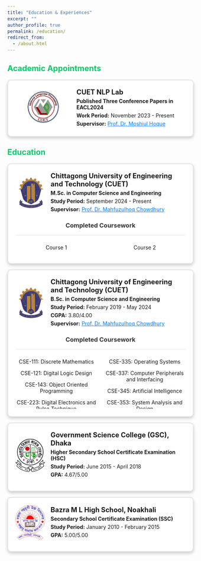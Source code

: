 ```yaml
---
title: "Education & Experiences"
excerpt: ""
author_profile: true
permalink: /education/
redirect_from: 
  - /about.html
---
```


<!---
**Chittagong University of Engineering and Technology [(CUET)](https://www.cuet.ac.bd/dept/cse)**   
*M.Sc. in Computer Science and Engineering*   
Study Period: <b>September 2024 - Present</b><br>  
Supervisor: [Dr. Mahfuzulhoq Chowdhury](https://www.semanticscholar.org/author/Mahfuzulhoq-Chowdhury/37296895) 

**Chittagong University of Engineering and Technology [(CUET)](https://www.cuet.ac.bd/dept/cse)**   
*B.Sc. in Computer Science and Engineering*   
Study Period: <b>February 2019 - May 2024</b><br>
CGPA: <b>3.80/4.00</b>  
Supervisor: [Dr. Mahfuzulhoq Chowdhury](https://www.semanticscholar.org/author/Mahfuzulhoq-Chowdhury/37296895) 

**Government Science College, Dhaka [(GSC)](https://www.gsctd.edu.bd/)**   
*Higher Secondary School Certificate Examination (HSC)*   
Study Period: <b>June 2015 - April 2018</b><br>
GPA: <b>4.67/5.00</b>  

**Bazra M L High School, Dhaka [(BHS)](https://www.sohopathi.com/bazra-ml-high-school/)**   
*Secondary School Certificate Examination (SSC)*   
Study Period: <b>January 2010 - February 2015</b><br>
GPA: <b>5.00/5.00</b>


Position: <b>1<sup>st</sup>/103</b>
CGPA: <b>4.00/4.00</b>  
Position: <b>1<sup>st</sup>/48</b>
-->


## <font color="#00cc66"> Academic Appointments </font>
<!---
 **Researcher <font color="#541A75">[November 2023 - Present]</font>**    
 *CUET NLP Lab*
 -->
<div align="center" style="margin-bottom: 15px;">
  <div style="border: 2px solid #e1e4e8; border-radius: 10px; padding: 20px; max-width: 100%; margin: auto; box-shadow: 0px 4px 8px rgba(0,0,0,0.2); background-color: #fff;">
    <div style="display: flex; align-items: center;">
      <img src="https://raw.githubusercontent.com/Salman1804102/salman1804102.github.io/master/Gallery/nlplab.jpg" alt="NLPLAB Logo" style="width: 150px; height: auto; margin-right: 15px;">
      <div style="text-align: left;">
        <p style="margin: 0; font-size: 1.3em; font-weight: bold;">CUET NLP Lab</p>
        <p style="margin: 5px 0; font-size: 1.0em;"><strong>Published Three Conference Papers in EACL2024</strong></p>
        <p style="margin: 5px 0;"><strong>Work Period:</strong> November 2023 - Present</p>
        <p style="margin: 5px 0;"><strong>Supervisor:</strong> <a href="https://scholar.google.com/citations?hl=en&user=srYxYhcAAAAJ&view_op=list_works&sortby=pubdate" style="color: #007bff; text-decoration-line: underline;">Prof. Dr. Moshiul Hoque</a></p>
      </div>
    </div>
  </div>
</div>

## <font color="#00cc66"> Education </font>

<div align="center" style="margin-bottom: 15px;">
  <div style="border: 2px solid #e1e4e8; border-radius: 10px; padding: 20px; max-width: 100%; margin: auto; box-shadow: 0px 4px 8px rgba(0,0,0,0.2); background-color: #fff;">
    <div style="display: flex; align-items: center; margin-bottom: 20px;">
      <img src="https://raw.githubusercontent.com/Salman1804102/salman1804102.github.io/master/Gallery/cuetlogo.png" alt="CUET Logo" style="width: 80px; height: auto; margin-right: 15px;">
      <div style="text-align: left;">
        <p style="margin: 0; font-size: 1.3em; font-weight: bold;">Chittagong University of Engineering and Technology (CUET)</p>
        <p style="margin: 5px 0; font-size: 1.0em;"><strong>M.Sc. in Computer Science and Engineering</strong></p>
        <p style="margin: 5px 0;"><strong>Study Period:</strong> September 2024 - Present</p>
        <p style="margin: 5px 0;"><strong>Supervisor:</strong> <a href="https://www.semanticscholar.org/author/Mahfuzulhoq-Chowdhury/37296895" style="color: #007bff; text-decoration-line: underline;">Prof. Dr. Mahfuzulhoq Chowdhury</a></p>
      </div>
    </div>
    <h3 style="margin-top: 0; color: #333; text-align: center;">Completed Coursework</h3>
    <div style="display: flex; justify-content: space-between; overflow-y: auto; max-height: 150px; border-top: 1px solid #e1e4e8; padding-top: 10px;">
      <div style="width: 48%; word-wrap: break-word;">
        <p>Course 1</p>
        <!-- Add more courses here -->
      </div>
      <div style="width: 48%; word-wrap: break-word;">
        <p>Course 2</p>
        <!-- Add more courses here -->
      </div>
    </div>
  </div>
</div>


<div align="center" style="margin-bottom: 15px;">
  <div style="border: 2px solid #e1e4e8; border-radius: 10px; padding: 20px; max-width: 100%; margin: auto; box-shadow: 0px 4px 8px rgba(0,0,0,0.2); background-color: #fff;">
    <div style="display: flex; align-items: center; margin-bottom: 20px;">
      <img src="https://raw.githubusercontent.com/Salman1804102/salman1804102.github.io/master/Gallery/cuetlogo.png" alt="CUET Logo" style="width: 80px; height: auto; margin-right: 15px;">
      <div style="text-align: left;">
        <p style="margin: 0; font-size: 1.3em; font-weight: bold;">Chittagong University of Engineering and Technology (CUET)</p>
        <p style="margin: 5px 0; font-size: 1.0em;"><strong>B.Sc. in Computer Science and Engineering</strong></p>
        <p style="margin: 5px 0;"><strong>Study Period:</strong> February 2019 - May 2024</p>
        <p style="margin: 5px 0;"><strong>CGPA:</strong> 3.80/4.00</p>
        <p style="margin: 5px 0;"><strong>Supervisor:</strong> <a href="https://www.semanticscholar.org/author/Mahfuzulhoq-Chowdhury/37296895" style="color: #007bff; text-decoration-line: underline;">Prof. Dr. Mahfuzulhoq Chowdhury</a></p>
      </div>
    </div>
    <h3 style="margin-top: 0; color: #333; text-align: center;">Completed Coursework</h3>
    <div style="display: flex; justify-content: space-between; overflow-y: auto; max-height: 150px; border-top: 1px solid #e1e4e8; padding-top: 10px;">
     <div style="width: 48%; word-wrap: break-word;">
      <p>CSE-111: Discrete Mathematics</p>
      <p>CSE-121: Digital Logic Design</p>
      <p>CSE-143: Object Oriented Programming</p>
      <p>CSE-223: Digital Electronics and Pulse Technique</p>
      <p>CSE-241: Data Structure</p>
      <p>CSE-243: Algorithm Design and Analysis</p>
      <p>CSE-251: Database Management Systems</p>
      <p>CSE-311: Computer Networks</p>
      <p>CSE-321: Computer Architecture</p>
      <p>CSE-331: Theory of Computing</p>
      <p>CSE-333: Microprocessors and Assembly Language Programming</p>
      <p>CSE-423: Digital System Design</p>
      <p>CSE-431: Compiler Design</p>
      <p>CSE-433: Software Engineering</p>
      <p>CSE-435: Information Security</p>
    </div>
    <div style="width: 48%; word-wrap: break-word;">
      <p>CSE-335: Operating Systems</p>
      <p>CSE-337: Computer Peripherals and Interfacing</p>
      <p>CSE-345: Artificial Intelligence</p>
      <p>CSE-353: System Analysis and Design</p>
      <p>CSE-357: Computer Graphics</p>
      <p>CSE-363: Machine Learning</p>
      <p>CSE-431: Compiler Design</p>
      <p>CSE-435: Information Security</p>
      <p>CSE-457: Computer Graphics</p>
      <p>CSE-463: Machine Learning</p>
      <p>CSE-489: Software Architecture</p>
      <p>CSE-489: Software Architecture</p>
      <p>CSE-113: Microprocessors and Assembly Language Programming</p>
      <p>CSE-133: Data Communication</p>
      <p>CSE-135: Numerical Analysis</p>
      </div>
    </div>
  </div>
</div>

<div align="center" style="margin-bottom: 15px;">
  <div style="border: 2px solid #e1e4e8; border-radius: 10px; padding: 20px; max-width: 100%; margin: auto; box-shadow: 0px 4px 8px rgba(0,0,0,0.2); background-color: #fff;">
    <div style="display: flex; align-items: center; margin-bottom: 10px;">
      <img src="https://raw.githubusercontent.com/Salman1804102/salman1804102.github.io/master/Gallery/gsclogo.png" alt="GSC Logo" style="width: 80px; height: auto; margin-right: 15px;">
      <div style="text-align: left;">
        <p style="margin: 0; font-size: 1.3em; font-weight: bold;">Government Science College (GSC), Dhaka</p>
        <p style="margin: 5px 0; font-size: 1.0em;"><strong>Higher Secondary School Certificate Examination (HSC)</strong></p>
        <p style="margin: 5px 0;"><strong>Study Period:</strong> June 2015 - April 2018</p>
        <p style="margin: 5px 0;"><strong>GPA:</strong> 4.67/5.00</p>
      </div>
    </div>
  </div>
</div>

<div align="center">
  <div style="border: 2px solid #e1e4e8; border-radius: 10px; padding: 20px; max-width: 100%; margin: auto; box-shadow: 0px 4px 8px rgba(0,0,0,0.2); background-color: #fff;">
    <div style="display: flex; align-items: center; margin-bottom: 10px;">
      <img src="https://raw.githubusercontent.com/Salman1804102/salman1804102.github.io/master/Gallery/bazra.jpeg" alt="BHS Logo" style="width: 80px; height: auto; margin-right: 15px;">
      <div style="text-align: left;">
        <p style="margin: 0; font-size: 1.3em; font-weight: bold;">Bazra M L High School, Noakhali</p>
        <p style="margin: 5px 0; font-size: 1.0em;"><strong>Secondary School Certificate Examination (SSC)</strong></p>
        <p style="margin: 5px 0;"><strong>Study Period:</strong> January 2010 - February 2015</p>
        <p style="margin: 5px 0;"><strong>GPA:</strong> 5.00/5.00</p>
      </div>
    </div>
  </div>
</div>

<!---
## <font color="#00cc66"> Certifications </font>

**HackerRank Problem Solving Intermediate**   
[*<font color="#ff6633">[Certificate URL]</font>*](https://www.hackerrank.com/certificates/46d4f5be4923) [*<font color="#ff6633">[DL Notes]</font>*](https://github.com/omar-sharif03/Deep-Learning-Notes) [(Coursera)](https://www.coursera.org/specializations/deep-learning)

   * Get the foundations of deep learning and learn about CNN, RNNs, LSTM, Adam, Dropout, BatchNorm, Xavier/He initialization and other hyper-parameter optimization techniques which help me to build successful deep learning projects.
   * Implement different case studies on autonomous driving, sign language reading, music generation, and natural language processing using tensorflow and python.
          
**DeepLearning.AI TensorFlow Developer Specialization**  
[*<font color="#ff6633">[TensorFlow]</font>*](https://www.coursera.org/account/accomplishments/specialization/certificate/5E2FDBG5ALDR) [(Coursera)](https://www.coursera.org/professional-certificates/tensorflow-in-practice)
  * Built basic neural network, GRUs, LSTMs using tensorflow and get profound implementation knowledge of tensorflow.
  * Learned how to improve network performance using convolutions, how to teach machines to understand, analyze, and respond to human speech with natural language processing systems.

**Natural Language Processing Specialization**  
[*<font color="#ff6633">[Enrolled]</font>*](https://www.coursera.org/specializations/natural-language-processing?)
   * Will learn about recurrent neural networks, LSTMs, GRUs & Siamese network in TensorFlow & Trax for sentiment analysis, text generation & named entity recognition.
   * Will apply encoder-decoder & self-attention to machine translate complete sentences, summarize text, build chatbots & question-answering.
-->
